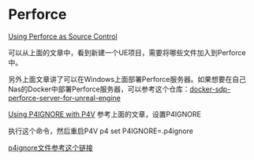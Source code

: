 # Perforce

[Using Perforce as Source Control](https://docs.unrealengine.com/5.2/en-US/using-perforce-as-source-control-for-unreal-engine/)

可以从上面的文章中，看到新建一个UE项目，需要将哪些文件加入到Perforce中。

另外上面文章讲了可以在Windows上面部署Perforce服务器。如果想要在自己Nas的Docker中部署Perforce服务器，可以参考这个仓库：[docker-sdp-perforce-server-for-unreal-engine](https://github.com/zhaojunmeng/docker-sdp-perforce-server-for-unreal-engine)

[Using P4IGNORE with P4V](https://portal.perforce.com/s/article/1282)
参考上面的文章，设置P4IGNORE

执行这个命令，然后重启P4V
p4 set P4IGNORE=.p4ignore

[p4ignore文件参考这个链接](https://gist.github.com/stungeye/28e116071c5a7052765d7752968ec56b)